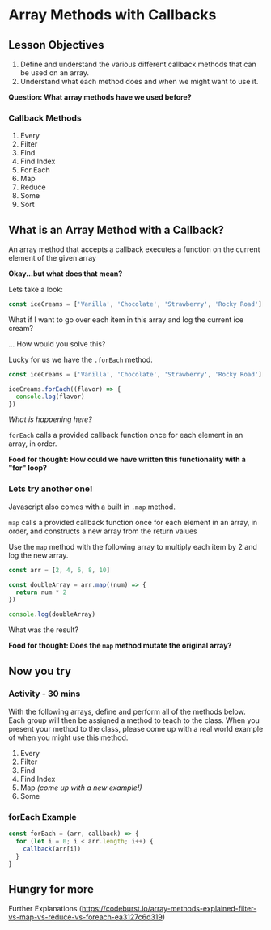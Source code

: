 # Array Methods with Callbacks

## Lesson Objectives

1. Define and understand the various different callback methods that can be used on an array.
2. Understand what each method does and when we might want to use it.

**Question: What array methods have we used before?**

### Callback Methods

1. Every
1. Filter
1. Find
1. Find Index
1. For Each
1. Map
1. Reduce
1. Some
1. Sort

## What is an Array Method with a Callback?

An array method that accepts a callback executes a function on the current element of the given array

**Okay...but what does that mean?**

Lets take a look:

```javascript
const iceCreams = ['Vanilla', 'Chocolate', 'Strawberry', 'Rocky Road']
```

What if I want to go over each item in this array and log the current ice cream?

... How would you solve this?

Lucky for us we have the `.forEach` method.

```javascript
const iceCreams = ['Vanilla', 'Chocolate', 'Strawberry', 'Rocky Road']

iceCreams.forEach((flavor) => {
  console.log(flavor)
})
```

_What is happening here?_

`forEach` calls a provided callback function once for each element in an array, in order.

**Food for thought: How could we have written this functionality with a "for" loop?**

<!-- **Food for thought: Does the `map` method mutate the original array?** -->

### Lets try another one!

Javascript also comes with a built in `.map` method.

`map` calls a provided callback function once for each element in an array, in order, and constructs a new array from the return values

Use the `map` method with the following array to multiply each item by 2 and log the new array.

```javascript
const arr = [2, 4, 6, 8, 10]

const doubleArray = arr.map((num) => {
  return num * 2
})

console.log(doubleArray)
```

What was the result?

**Food for thought: Does the `map` method mutate the original array?**

## Now you try

### Activity - 30 mins

With the following arrays, define and perform all of the methods below. Each group will then be assigned a method to teach to the class. When you present your method to the class, please come up with a real world example of when you might use this method.

1. Every
1. Filter
1. Find
1. Find Index
   <!-- 1. For Each -->
1. Map _(come up with a new example!)_
   <!-- 1. Reduce -->
1. Some
   <!-- 1. Sort _(research how to use sort with a callback)_ -->

### forEach Example

```js
const forEach = (arr, callback) => {
  for (let i = 0; i < arr.length; i++) {
    callback(arr[i])
  }
}
```

<!-- ```javascript
const classArray = [
  'Javascript',
  'HTML',
  'CSS',
  'Data Analysis',
  'Marketing',
  'Database Design',
  'Visual Design',
]

const numberArray = [31, 203, 30, 84, 5, 62, 770, 8, 99, 10, 0] -->

## Hungry for more

Further Explanations (https://codeburst.io/array-methods-explained-filter-vs-map-vs-reduce-vs-foreach-ea3127c6d319)
